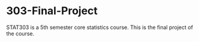 # 303-Final-Project
STAT303 is a 5th semester core statistics course. This is the final project of the course. 
